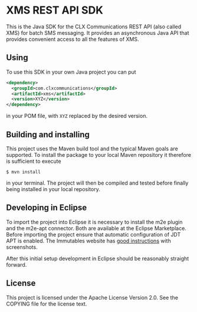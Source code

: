 XMS REST API SDK
================

This is the Java SDK for the CLX Communications REST API (also called
XMS) for batch SMS messaging. It provides an asynchronous Java API
that provides convenient access to all the features of XMS.

Using
-----

To use this SDK in your own Java project you can put

```xml
<dependency>
  <groupId>com.clxcommunications</groupId>
  <artifactId>xms</artifactId>
  <version>XYZ</version>
</dependency>
```

in your POM file, with `XYZ` replaced by the desired version.

Building and installing
-----------------------

This project uses the Maven build tool and the typical Maven goals are
supported. To install the package to your local Maven repository it
therefore is sufficient to execute

    $ mvn install

in your terminal. The project will then be compiled and tested before
finally being installed in your local repository.

Developing in Eclipse
---------------------

To import the project into Eclipse it is necessary to install the m2e
plugin and the m2e-apt connector. Both are available at the Eclipse
Marketplace. Before importing the project ensure that automatic
configuration of JDT APT is enabled. The Immutables website has
[good instructions](https://immutables.github.io/apt.html#eclipse)
with screenshots.

After this initial setup development in Eclipse should be reasonably
straight forward.

License
-------

This project is licensed under the Apache License Version 2.0. See the
COPYING file for the license text.
